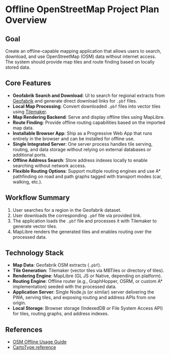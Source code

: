 # Offline OpenStreetMap Project Plan Overview

## Goal
Create an offline-capable mapping application that allows users to search, download, and use OpenStreetMap (OSM) data without internet access. The system should provide map tiles and route finding based on locally stored data.

## Core Features
- **Geofabrik Search and Download**: UI to search for regional extracts from [Geofabrik](https://download.geofabrik.de) and generate direct download links for `.pbf` files.
- **Local Map Processing**: Convert downloaded `.pbf` files into vector tiles using [Tilemaker](https://github.com/systemed/tilemaker).
- **Map Rendering Backend**: Serve and display offline tiles using MapLibre.
- **Route Finding**: Provide offline routing capabilities based on the imported map data.
- **Installable Browser App**: Ship as a Progressive Web App that runs entirely in the browser and can be installed for offline use.
- **Single Integrated Server**: One server process handles tile serving, routing, and data storage without relying on external databases or additional ports.
- **Offline Address Search**: Store address indexes locally to enable searching without network access.
- **Flexible Routing Options**: Support multiple routing engines and use A* pathfinding on road and path graphs tagged with transport modes (car, walking, etc.).

## Workflow Summary
1. User searches for a region in the Geofabrik dataset.
2. User downloads the corresponding `.pbf` file via provided link.
3. The application loads the `.pbf` file and processes it with Tilemaker to generate vector tiles.
4. MapLibre renders the generated tiles and enables routing over the processed data.

## Technology Stack
- **Map Data**: Geofabrik OSM extracts (`.pbf`).
- **Tile Generation**: Tilemaker (vector tiles via MBTiles or directory of tiles).
- **Rendering Engine**: MapLibre (GL JS or Native, depending on platform).
- **Routing Engine**: Offline router (e.g., GraphHopper, OSRM, or custom A* implementation) seeded with the processed data.
- **Application Server**: Single Node.js (or similar) server delivering the PWA, serving tiles, and exposing routing and address APIs from one origin.
- **Local Storage**: Browser storage (IndexedDB or File System Access API) for tiles, routing graphs, and address indexes.

## References
- [OSM Offline Usage Guide](https://wiki.openstreetmap.org/wiki/Using_OpenStreetMap_offline)
- [CartoType reference](https://wiki.openstreetmap.org/wiki/CartoType)

